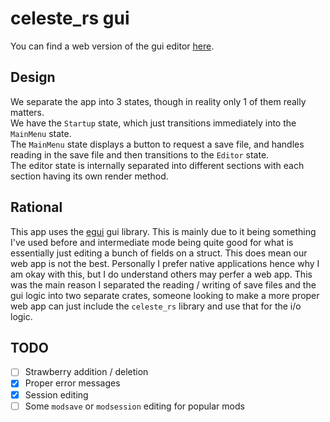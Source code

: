 # celeste_rs gui
You can find a web version of the gui editor [here](https://maddymakesgames.github.io/celeste_rs/).<br>

## Design
We separate the app into 3 states, though in reality only 1 of them really matters.<br>
We have the `Startup` state, which just transitions immediately into the `MainMenu` state.<br>
The `MainMenu` state displays a button to request a save file, and handles reading in the save file and then transitions to the `Editor` state.<br>
The editor state is internally separated into different sections with each section having its own render method.
## Rational
This app uses the [egui]() gui library. This is mainly due to it being something I've used before and intermediate mode being quite good for what is essentially just editing a bunch of fields on a struct. This does mean our web app is not the best. Personally I prefer native applications hence why I am okay with this, but I do understand others may perfer a web app. This was the main reason I separated the reading / writing of save files and the gui logic into two separate crates, someone looking to make a more proper web app can just include the `celeste_rs` library and use that for the i/o logic.

## TODO
- [ ] Strawberry addition / deletion
- [x] Proper error messages
- [x] Session editing
- [ ] Some `modsave` or `modsession` editing for popular mods 